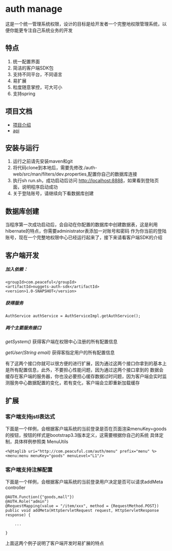 auth manage
===============

这是一个统一管理系统权限，设计的目标是给开发者一个完整地权限管理系统，以便你能更专注自己系统业务的开发

## 特点

1. 统一配置界面
1. 简洁的客户端SDK包
1. 支持不同平台，不同语言
1. 易扩展
1. 粒度随意掌控，可大可小
1. 支持spring

## 项目文档

* [项目介绍](http://wangjuntytl.github.io/project.html)
* [api](http://wangjuntytl.github.io/project.html)

## 安装与运行

1. 运行之前请先安装maven和git
2. 将代码clone到本地后，需要先修改./auth-web/src/man/filters/dev.properties,配置你自己的数据库连接
2. 执行sh run.sh，成功启动后访问 [http://localhost:8888](http://localhost:8888)，如果看到登陆页面，说明程序启动成功
1. 关于登陆账号，请继续向下看数据库创建

## 数据库创建

当程序第一次成功启动后，会自动在你配置的数据库中创建数据表，这是利用hibernate的特点，你需要administrator表添加一对账号和密码
作为你当前的登陆账号，现在一个完整地权限中心已经运行起来了，接下来请看客户端SDK的介绍

## 客户端开发

##### 加入依赖：
    <groupId>com.peaceful</groupId>
    <artifactId>nuggets-auth-sdk</artifactId>
    <version>1.0-SNAPSHOT</version>
##### 获得服务
    AuthService authService = AuthServiceImpl.getAuthService();

##### 两个主要服务接口

*getSystem()*  获得客户端在权限中心注册的所有配置信息

*getUser(String email)*  获得客指定用户的所有配置信息

有了这两个接口你就可以很方便的进行扩展，因为通过这两个接口你拿到的基本上是所有配置信息，此外，不要担心性能问题，因为通过这两个接口拿到的
数据会缓存在客户端的服务器，你也没必要担心缓存数据过时问题，因为客户端会实时监测服务中心数据配置的变化，若有变化，客户端会立即重新加载缓存

## 扩展

### 客户端支持jstl表达式

下面是一个样例，会根据客户端系统的当前登录是否在页面渲染menuKey=goods的按钮，按钮的样式是bootstrap3.3版本定义，这需要根据你自己的系统
具体定制，具体样例参照类 MenuUtils

    <%@taglib uri="http://com.peacuful.com/auth/menu" prefix="menu" %>
    <menu:menu menuKey="goods" menuLevel="L1"/>

### 客户端支持注解配置

下面是一个样例，会根据客户端系统的当前登录用户决定是否可以请求addMeta controller

    @AUTH.Function({"goods,mall"})
    @AUTH.Role("admin")
    @RequestMapping(value = "/item/xxx", method = {RequestMethod.POST})
    public void addMeta(HttpServletRequest request, HttpServletResponse response) {

        ...

    }

上面这两个例子说明了客户端开发时易扩展的特点















